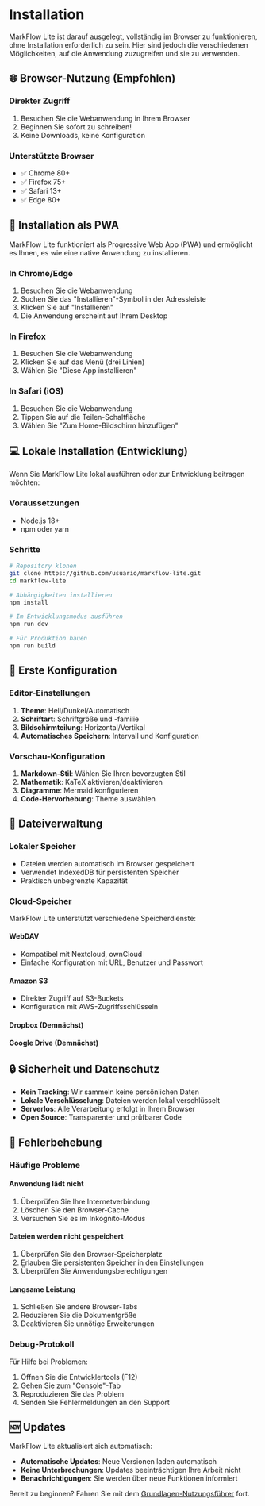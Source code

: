 # Installation

MarkFlow Lite ist darauf ausgelegt, vollständig im Browser zu funktionieren, ohne Installation erforderlich zu sein. Hier sind jedoch die verschiedenen Möglichkeiten, auf die Anwendung zuzugreifen und sie zu verwenden.

## 🌐 Browser-Nutzung (Empfohlen)

### Direkter Zugriff
1. Besuchen Sie die Webanwendung in Ihrem Browser
2. Beginnen Sie sofort zu schreiben!
3. Keine Downloads, keine Konfiguration

### Unterstützte Browser
- ✅ Chrome 80+
- ✅ Firefox 75+
- ✅ Safari 13+
- ✅ Edge 80+

## 📱 Installation als PWA

MarkFlow Lite funktioniert als Progressive Web App (PWA) und ermöglicht es Ihnen, es wie eine native Anwendung zu installieren.

### In Chrome/Edge
1. Besuchen Sie die Webanwendung
2. Suchen Sie das "Installieren"-Symbol in der Adressleiste
3. Klicken Sie auf "Installieren"
4. Die Anwendung erscheint auf Ihrem Desktop

### In Firefox
1. Besuchen Sie die Webanwendung
2. Klicken Sie auf das Menü (drei Linien)
3. Wählen Sie "Diese App installieren"

### In Safari (iOS)
1. Besuchen Sie die Webanwendung
2. Tippen Sie auf die Teilen-Schaltfläche
3. Wählen Sie "Zum Home-Bildschirm hinzufügen"

## 💻 Lokale Installation (Entwicklung)

Wenn Sie MarkFlow Lite lokal ausführen oder zur Entwicklung beitragen möchten:

### Voraussetzungen
- Node.js 18+
- npm oder yarn

### Schritte
```bash
# Repository klonen
git clone https://github.com/usuario/markflow-lite.git
cd markflow-lite

# Abhängigkeiten installieren
npm install

# Im Entwicklungsmodus ausführen
npm run dev

# Für Produktion bauen
npm run build
```

## 🔧 Erste Konfiguration

### Editor-Einstellungen
1. **Theme**: Hell/Dunkel/Automatisch
2. **Schriftart**: Schriftgröße und -familie
3. **Bildschirmteilung**: Horizontal/Vertikal
4. **Automatisches Speichern**: Intervall und Konfiguration

### Vorschau-Konfiguration
1. **Markdown-Stil**: Wählen Sie Ihren bevorzugten Stil
2. **Mathematik**: KaTeX aktivieren/deaktivieren
3. **Diagramme**: Mermaid konfigurieren
4. **Code-Hervorhebung**: Theme auswählen

## 📁 Dateiverwaltung

### Lokaler Speicher
- Dateien werden automatisch im Browser gespeichert
- Verwendet IndexedDB für persistenten Speicher
- Praktisch unbegrenzte Kapazität

### Cloud-Speicher
MarkFlow Lite unterstützt verschiedene Speicherdienste:

#### WebDAV
- Kompatibel mit Nextcloud, ownCloud
- Einfache Konfiguration mit URL, Benutzer und Passwort

#### Amazon S3
- Direkter Zugriff auf S3-Buckets
- Konfiguration mit AWS-Zugriffsschlüsseln

#### Dropbox (Demnächst)
#### Google Drive (Demnächst)

## 🔒 Sicherheit und Datenschutz

- **Kein Tracking**: Wir sammeln keine persönlichen Daten
- **Lokale Verschlüsselung**: Dateien werden lokal verschlüsselt
- **Serverlos**: Alle Verarbeitung erfolgt in Ihrem Browser
- **Open Source**: Transparenter und prüfbarer Code

## 🚨 Fehlerbehebung

### Häufige Probleme

#### Anwendung lädt nicht
1. Überprüfen Sie Ihre Internetverbindung
2. Löschen Sie den Browser-Cache
3. Versuchen Sie es im Inkognito-Modus

#### Dateien werden nicht gespeichert
1. Überprüfen Sie den Browser-Speicherplatz
2. Erlauben Sie persistenten Speicher in den Einstellungen
3. Überprüfen Sie Anwendungsberechtigungen

#### Langsame Leistung
1. Schließen Sie andere Browser-Tabs
2. Reduzieren Sie die Dokumentgröße
3. Deaktivieren Sie unnötige Erweiterungen

### Debug-Protokoll
Für Hilfe bei Problemen:
1. Öffnen Sie die Entwicklertools (F12)
2. Gehen Sie zum "Console"-Tab
3. Reproduzieren Sie das Problem
4. Senden Sie Fehlermeldungen an den Support

## 🆕 Updates

MarkFlow Lite aktualisiert sich automatisch:
- **Automatische Updates**: Neue Versionen laden automatisch
- **Keine Unterbrechungen**: Updates beeinträchtigen Ihre Arbeit nicht
- **Benachrichtigungen**: Sie werden über neue Funktionen informiert

Bereit zu beginnen? Fahren Sie mit dem [Grundlagen-Nutzungsführer](./basic-usage) fort.
